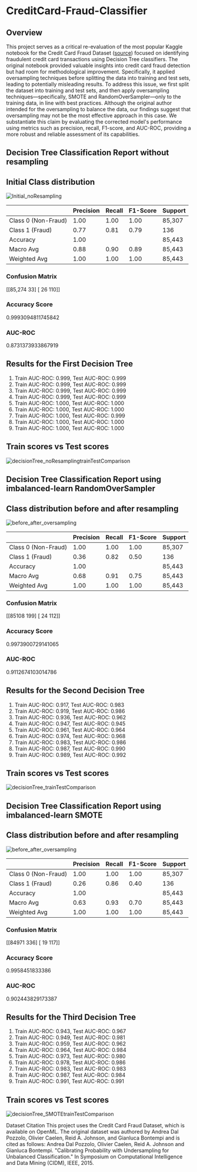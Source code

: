 # CreditCard-Fraud-Classifier

## Overview
This project serves as a critical re-evaluation of the most popular Kaggle notebook for the Credit Card Fraud Dataset ([source](https://www.kaggle.com/datasets/joebeachcapital/credit-card-fraud)) focused on identifying fraudulent credit card transactions using Decision Tree classifiers. The original notebook provided valuable insights into credit card fraud detection but had room for methodological improvement. Specifically, it applied oversampling techniques before splitting the data into training and test sets, leading to potentially misleading results. To address this issue, we first split the dataset into training and test sets, and then apply oversampling techniques—specifically, SMOTE and RandomOverSampler—only to the training data, in line with best practices. Although the original author intended for the oversampling to balance the data, our findings suggest that oversampling may not be the most effective approach in this case. We substantiate this claim by evaluating the corrected model's performance using metrics such as precision, recall, F1-score, and AUC-ROC, providing a more robust and reliable assessment of its capabilities.

## Decision Tree Classification Report without resampling
 ## Initial Class distribution
![Initial_noResampling](https://github.com/sebastianfern/CreditCard-Fraud-Classifier/assets/70400042/854b1569-0bb4-468a-a3ec-ffd4a0eb5fbc)

|             | Precision | Recall | F1-Score | Support |
|-------------|-----------|--------|----------|---------|
| Class 0 (Non-Fraud) | 1.00 | 1.00 | 1.00 | 85,307 |
| Class 1 (Fraud) | 0.77 | 0.81 | 0.79 | 136 |
| Accuracy | 1.00 | | | 85,443 |
| Macro Avg | 0.88 | 0.90 | 0.89 | 85,443 |
| Weighted Avg | 1.00 | 1.00 | 1.00 | 85,443 |

### Confusion Matrix
[[85,274 33]
[ 26 110]]

### Accuracy Score
0.9993094811745842

### AUC-ROC
0.8731373933867919

## Results for the First Decision Tree

1. Train AUC-ROC: 0.999, Test AUC-ROC: 0.999
2. Train AUC-ROC: 0.999, Test AUC-ROC: 0.999
3. Train AUC-ROC: 0.999, Test AUC-ROC: 0.999
4. Train AUC-ROC: 0.999, Test AUC-ROC: 0.999
5. Train AUC-ROC: 1.000, Test AUC-ROC: 1.000
6. Train AUC-ROC: 1.000, Test AUC-ROC: 1.000
7. Train AUC-ROC: 1.000, Test AUC-ROC: 0.999
8. Train AUC-ROC: 1.000, Test AUC-ROC: 1.000
9. Train AUC-ROC: 1.000, Test AUC-ROC: 1.000

 ## Train scores vs Test scores
![decisionTree_noResamplingtrainTestComparison](https://github.com/sebastianfern/CreditCard-Fraud-Classifier/assets/70400042/009a43e2-c512-4cd7-b506-700e2397a281)

## Decision Tree Classification Report using imbalanced-learn RandomOverSampler
  ## Class distribution before and after resampling
![before_after_oversampling](https://github.com/sebastianfern/CreditCard-Fraud-Classifier/assets/70400042/ec773f01-4c1e-4606-8ea2-a462a7d869c3)

|             | Precision | Recall | F1-Score | Support |
|-------------|-----------|--------|----------|---------|
| Class 0 (Non-Fraud) | 1.00 | 1.00 | 1.00 | 85,307 |
| Class 1 (Fraud) | 0.36 | 0.82 | 0.50 | 136 |
| Accuracy | 1.00 | | | 85,443 |
| Macro Avg | 0.68 | 0.91 | 0.75 | 85,443 |
| Weighted Avg | 1.00 | 1.00 | 1.00 | 85,443 |

### Confusion Matrix
[[85108   199]
 [   24   112]]

### Accuracy Score
0.9973900729141065

### AUC-ROC
0.9112674103014786

## Results for the Second Decision Tree

1. Train AUC-ROC: 0.917, Test AUC-ROC: 0.983
2. Train AUC-ROC: 0.919, Test AUC-ROC: 0.986
3. Train AUC-ROC: 0.936, Test AUC-ROC: 0.962
4. Train AUC-ROC: 0.947, Test AUC-ROC: 0.945
5. Train AUC-ROC: 0.961, Test AUC-ROC: 0.964
6. Train AUC-ROC: 0.974, Test AUC-ROC: 0.968
7. Train AUC-ROC: 0.983, Test AUC-ROC: 0.986
8. Train AUC-ROC: 0.987, Test AUC-ROC: 0.990
9. Train AUC-ROC: 0.989, Test AUC-ROC: 0.992

## Train scores vs Test scores
![decisionTree_trainTestComparison](https://github.com/sebastianfern/CreditCard-Fraud-Classifier/assets/70400042/b1a6af76-96c8-43f4-b487-7a8fbe413ede)

## Decision Tree Classification Report using imbalanced-learn SMOTE
 ## Class distribution before and after resampling
![before_after_oversampling](https://github.com/sebastianfern/CreditCard-Fraud-Classifier/assets/70400042/30295379-c3e0-42f0-9630-789c092ba0cf)

|             | Precision | Recall | F1-Score | Support |
|-------------|-----------|--------|----------|---------|
| Class 0 (Non-Fraud) | 1.00 | 1.00 | 1.00 | 85,307 |
| Class 1 (Fraud) | 0.26 | 0.86 | 0.40 | 136 |
| Accuracy | 1.00 | | | 85,443 |
| Macro Avg | 0.63 | 0.93 | 0.70 | 85,443 |
| Weighted Avg | 1.00 | 1.00 | 1.00 | 85,443 |

### Confusion Matrix
[[84971 336]
[ 19 117]]

### Accuracy Score
0.9958451833386

### AUC-ROC
0.902443829173387

## Results for the Third Decision Tree

1. Train AUC-ROC: 0.943, Test AUC-ROC: 0.967
2. Train AUC-ROC: 0.949, Test AUC-ROC: 0.981
3. Train AUC-ROC: 0.959, Test AUC-ROC: 0.962
4. Train AUC-ROC: 0.964, Test AUC-ROC: 0.984
5. Train AUC-ROC: 0.973, Test AUC-ROC: 0.980
6. Train AUC-ROC: 0.978, Test AUC-ROC: 0.986
7. Train AUC-ROC: 0.983, Test AUC-ROC: 0.983
8. Train AUC-ROC: 0.987, Test AUC-ROC: 0.984
9. Train AUC-ROC: 0.991, Test AUC-ROC: 0.991

## Train scores vs Test scores
![decisionTree_SMOTEtrainTestComparison](https://github.com/sebastianfern/CreditCard-Fraud-Classifier/assets/70400042/afe8984a-696c-4543-9200-833436360852)

Dataset Citation
This project uses the Credit Card Fraud Dataset, which is available on OpenML. The original dataset was authored by Andrea Dal Pozzolo, Olivier Caelen, Reid A. Johnson, and Gianluca Bontempi and is cited as follows:
Andrea Dal Pozzolo, Olivier Caelen, Reid A. Johnson and Gianluca Bontempi. "Calibrating Probability with Undersampling for Unbalanced Classification." In Symposium on Computational Intelligence and Data Mining (CIDM), IEEE, 2015.


